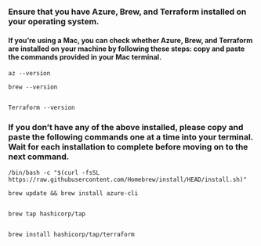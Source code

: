 <h3>Ensure that you have Azure, Brew, and Terraform installed on your operating system. </h3>
<h4>If you’re using a Mac, you can check whether Azure, Brew, and Terraform are installed on your machine by following these steps: copy and paste the commands provided in your Mac terminal. </h4>

``` 
az --version 

```

``` 
brew --version 

```

``` 

Terraform --version 

```

<h3>If you don’t have any of the above installed, please copy and paste the following commands one at a time into your terminal. Wait for each installation to complete before moving on to the next command.</h5>

``` 
/bin/bash -c "$(curl -fsSL https://raw.githubusercontent.com/Homebrew/install/HEAD/install.sh)"

```

``` 
brew update && brew install azure-cli


```

``` 
brew tap hashicorp/tap

```

```

brew install hashicorp/tap/terraform

```

